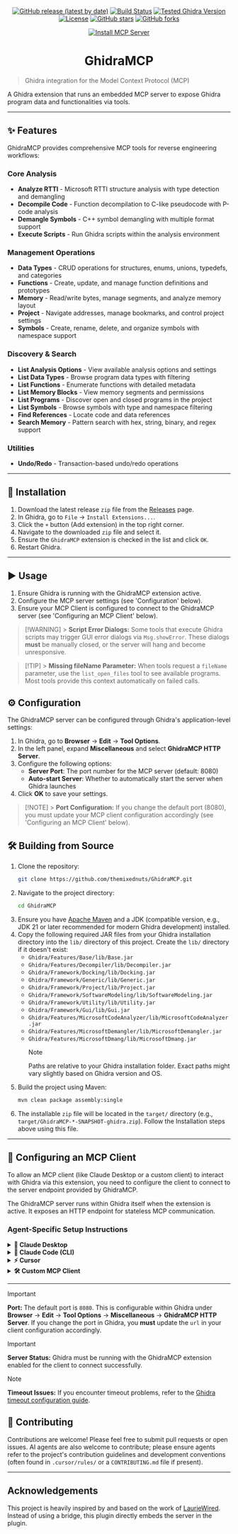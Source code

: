 <div align="center">
<a href="https://github.com/themixednuts/GhidraMCP/releases"><img src="https://img.shields.io/github/v/release/themixednuts/GhidraMCP?label=latest%20release&style=flat-square&version=0.2.3" alt="GitHub release (latest by date)"></a>
  <a href="https://github.com/themixednuts/GhidraMCP/actions/workflows/build.yml"><img src="https://img.shields.io/github/actions/workflow/status/themixednuts/GhidraMCP/build.yml?style=flat-square" alt="Build Status"></a>
  <a href="#"><img src="https://img.shields.io/badge/Ghidra-11.4.2-blue?style=flat-square" alt="Tested Ghidra Version"></a>
  <a href="LICENSE"><img src="https://img.shields.io/badge/License-MIT-blue.svg?style=flat-square" alt="License"></a>
  <a href="https://github.com/themixednuts/GhidraMCP/stargazers"><img src="https://img.shields.io/github/stars/themixednuts/GhidraMCP?style=flat-square" alt="GitHub stars"></a>
  <a href="https://github.com/themixednuts/GhidraMCP/network/members"><img src="https://img.shields.io/github/forks/themixednuts/GhidraMCP?style=flat-square" alt="GitHub forks"></a>
</div>

<!-- Optional: Add a project logo here -->
<!-- <p align="center">
  <img src="PATH_TO_YOUR_LOGO.png" alt="GhidraMCP Logo" width="200"/>
</p> -->

<div align="center">

  [![Install MCP Server](https://cursor.com/deeplink/mcp-install-dark.svg)](cursor://anysphere.cursor-deeplink/mcp/install?name=ghidra&config=eyJ1cmwiOiJodHRwOi8vMTI3LjAuMC4xOjgwODAvbWNwIn0%3D)

</div>
<h1 align="center">GhidraMCP</h1>

> Ghidra integration for the Model Context Protocol (MCP)

A Ghidra extension that runs an embedded MCP server to expose Ghidra program data and functionalities via tools.

---

## ✨ Features

GhidraMCP provides comprehensive MCP tools for reverse engineering workflows:

### Core Analysis
- **Analyze RTTI** - Microsoft RTTI structure analysis with type detection and demangling
- **Decompile Code** - Function decompilation to C-like pseudocode with P-code analysis
- **Demangle Symbols** - C++ symbol demangling with multiple format support
- **Execute Scripts** - Run Ghidra scripts within the analysis environment

### Management Operations
- **Data Types** - CRUD operations for structures, enums, unions, typedefs, and categories
- **Functions** - Create, update, and manage function definitions and prototypes
- **Memory** - Read/write bytes, manage segments, and analyze memory layout
- **Project** - Navigate addresses, manage bookmarks, and control project settings
- **Symbols** - Create, rename, delete, and organize symbols with namespace support

### Discovery & Search
- **List Analysis Options** - View available analysis options and settings
- **List Data Types** - Browse program data types with filtering
- **List Functions** - Enumerate functions with detailed metadata
- **List Memory Blocks** - View memory segments and permissions
- **List Programs** - Discover open and closed programs in the project
- **List Symbols** - Browse symbols with type and namespace filtering
- **Find References** - Locate code and data references
- **Search Memory** - Pattern search with hex, string, binary, and regex support

### Utilities
- **Undo/Redo** - Transaction-based undo/redo operations

---

## 🚀 Installation

1.  Download the latest release `zip` file from the [Releases](https://github.com/themixednuts/GhidraMCP/releases) page.
2.  In Ghidra, go to `File` -> `Install Extensions...`.
3.  Click the `+` button (Add extension) in the top right corner.
4.  Navigate to the downloaded `zip` file and select it.
5.  Ensure the `GhidraMCP` extension is checked in the list and click `OK`.
6.  Restart Ghidra.

---

## ▶️ Usage

1.  Ensure Ghidra is running with the GhidraMCP extension active.
2.  Configure the MCP server settings (see 'Configuration' below).
3.  Ensure your MCP Client is configured to connect to the GhidraMCP server (see 'Configuring an MCP Client' below).

> [!WARNING] > **Script Error Dialogs:** Some tools that execute Ghidra scripts may trigger GUI error dialogs via `Msg.showError`. These dialogs **must** be manually closed, or the server will hang and become unresponsive.

> [!TIP] > **Missing fileName Parameter:** When tools request a `fileName` parameter, use the `list_open_files` tool to see available programs. Most tools provide this context automatically on failed calls.

## ⚙️ Configuration

The GhidraMCP server can be configured through Ghidra's application-level settings:

1.  In Ghidra, go to **Browser** → **Edit** → **Tool Options**.
2.  In the left panel, expand **Miscellaneous** and select **GhidraMCP HTTP Server**.
3.  Configure the following options:
    - **Server Port**: The port number for the MCP server (default: 8080)
    - **Auto-start Server**: Whether to automatically start the server when Ghidra launches
4.  Click **OK** to save your settings.

> [!NOTE] > **Port Configuration:** If you change the default port (8080), you must update your MCP client configuration accordingly (see 'Configuring an MCP Client' below).

## 🛠️ Building from Source

1.  Clone the repository:
    ```bash
    git clone https://github.com/themixednuts/GhidraMCP.git
    ```
2.  Navigate to the project directory:
    ```bash
    cd GhidraMCP
    ```
3.  Ensure you have [Apache Maven](https://maven.apache.org/install.html) and a JDK (compatible version, e.g., JDK 21 or later recommended for modern Ghidra development) installed.
4.  Copy the following required JAR files from your Ghidra installation directory into the `lib/` directory of this project. Create the `lib/` directory if it doesn't exist:
    - `Ghidra/Features/Base/lib/Base.jar`
    - `Ghidra/Features/Decompiler/lib/Decompiler.jar`
    - `Ghidra/Framework/Docking/lib/Docking.jar`
    - `Ghidra/Framework/Generic/lib/Generic.jar`
    - `Ghidra/Framework/Project/lib/Project.jar`
    - `Ghidra/Framework/SoftwareModeling/lib/SoftwareModeling.jar`
    - `Ghidra/Framework/Utility/lib/Utility.jar`
    - `Ghidra/Framework/Gui/lib/Gui.jar`
    - `Ghidra/Features/MicrosoftCodeAnalyzer/lib/MicrosoftCodeAnalyzer.jar`
    - `Ghidra/Features/MicrosoftDemangler/lib/MicrosoftDemangler.jar`
    - `Ghidra/Features/MicrosoftDmang/lib/MicrosoftDmang.jar`
      > [!NOTE]
      > Paths are relative to your Ghidra installation folder. Exact paths might vary slightly based on Ghidra version and OS.
5.  Build the project using Maven:
    ```bash
    mvn clean package assembly:single
    ```
6.  The installable `zip` file will be located in the `target/` directory (e.g., `target/GhidraMCP-*-SNAPSHOT-ghidra.zip`). Follow the Installation steps above using this file.

---

## 🔌 Configuring an MCP Client

To allow an MCP client (like Claude Desktop or a custom client) to interact with Ghidra via this extension, you need to configure the client to connect to the server endpoint provided by GhidraMCP.

The GhidraMCP server runs within Ghidra itself when the extension is active. It exposes an HTTP endpoint for stateless MCP communication.

### Agent-Specific Setup Instructions

<details>
<summary><strong>🤖 Claude Desktop</strong></summary>

For Claude Desktop, add the following configuration to your `claude_desktop_config.json` file. Adjust the key (`"ghidra"` in this example) as needed:

```json
{
	"mcpServers": {
		"ghidra": {
			"url": "http://127.0.0.1:8080/mcp"
		}
		// Add other MCP server configurations here if needed
	}
}
```

**Configuration file location:**
- **Windows**: `%APPDATA%\Claude\claude_desktop_config.json`
- **macOS**: `~/Library/Application Support/Claude/claude_desktop_config.json`
- **Linux**: `~/.config/Claude/claude_desktop_config.json`

After updating the configuration, restart Claude Desktop to apply the changes.

</details>

<details>
<summary><strong>🔧 Claude Code (CLI)</strong></summary>

For Claude Code, use the following command to add the GhidraMCP server:

```bash
claude mcp add ghidra "http://127.0.0.1:8080/mcp" --transport http
```

This will automatically configure the MCP server connection for Claude Code.

</details>

<details>
<summary><strong>⚡ Cursor</strong></summary>

For Cursor, you can install using this <a href="cursor://anysphere.cursor-deeplink/mcp/install?name=ghidra&config=eyJ1cmwiOiJodHRwOi8vMTI3LjAuMC4xOjgwODAvbWNwIn0%3D">deeplink URL</a>.

Or manually add to your MCP configuration:

```json
{
	"mcpServers": {
		"ghidra": {
			"url": "http://127.0.0.1:8080/mcp"
		}
	}
}
```

**Configuration file location:**
- `~/.cursor/mcp_settings.json` (or your Cursor configuration directory)

</details>

<details>
<summary><strong>🛠️ Custom MCP Client</strong></summary>

For custom MCP clients or other implementations, use the standard MCP configuration format:

```json
{
	"mcpServers": {
		"ghidra": {
			"url": "http://127.0.0.1:8080/mcp",
			"transport": "http"
		}
	}
}
```

The server supports standard MCP over HTTP protocol.

</details>

---

> [!IMPORTANT]
> **Port:** The default port is `8080`. This is configurable within Ghidra under **Browser** → **Edit** → **Tool Options** → **Miscellaneous** → **GhidraMCP HTTP Server**. If you change the port in Ghidra, you **must** update the `url` in your client configuration accordingly.

> [!IMPORTANT]
> **Server Status:** Ghidra must be running with the GhidraMCP extension enabled for the client to connect successfully.

> [!NOTE]
> **Timeout Issues:** If you encounter timeout problems, refer to the [Ghidra timeout configuration guide](https://github.com/NationalSecurityAgency/ghidra/issues/1613#issuecomment-597165377).

## 🤝 Contributing

Contributions are welcome! Please feel free to submit pull requests or open issues.
AI agents are also welcome to contribute; please ensure agents refer to the project's contribution guidelines and development conventions (often found in `.cursor/rules/` or a `CONTRIBUTING.md` file if present).

---

## Acknowledgements

This project is heavily inspired by and based on the work of [LaurieWired](https://github.com/LaurieWired). Instead of using a bridge, this plugin directly embeds the server in the plugin.
